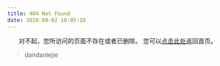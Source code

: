 ```yaml
---
title: 404 Not Found
date: 2020-08-02 16:05:10
---
```


<center>
对不起，您所访问的页面不存在或者已删除。
您可以<a href="https://blog.nightteam.cn>">点击此处</a>返回首页。
</center>

<blockquote class="blockquote-center">
    dandanlejie
</blockquote>
